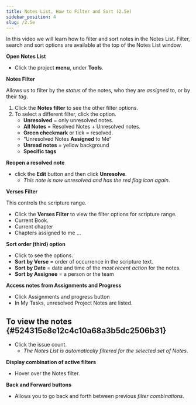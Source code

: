 ```yaml
---
title: Notes List, How to Filter and Sort (2.5e)
sidebar_position: 4
slug: /2.5e
---
```




In this video we will learn how to filter and sort notes in the Notes List. Filter, search and sort options are available at the top of the Notes List window.


**Open Notes List**

- Click the project **menu**, under **Tools**.

**Notes Filter**


Allows us to filter by the _status_ of the notes, who they are _assigned_ to, or by their _tag_.

1. Click the **Notes filter** to see the other filter options.
1. To select a different filter, click the option.
	- **Unresolved** = only unresolved notes.
	- **All Notes** = Resolved Notes + Unresolved notes.
	- **Green checkmark** or tick = resolved.
	- “Unresolved Notes **Assigned** to Me”
	- **Unread notes** = yellow background
	- **Specific tags**

**Reopen a resolved note**

- click the **Edit** button and then click **Unresolve**.
	- _This note is now unresolved and has the red flag icon again_.

**Verses Filter**


This controls the scripture range.

- Click the **Verses Filter** to view the filter options for scripture range.
- Current Book.
- Current chapter
- Chapters assigned to me …

**Sort order (third) option**

- Click to see the options.
- **Sort by Verse** = order of occurrence in the scripture text.
- **Sort by Date** = date and time of the _most_ _recent action_ for the notes.
- **Sort by Assignee** = a person or the team

**Access notes from Assignments and Progress**

- Click Assignments and progress button
- In My Tasks, unresolved Project Notes are listed.

## To view the notes {#524315e8e12c4c10a68a3b5dc2506b31}

- Click the issue count.
	- _The Notes List is automatically filtered for the selected set of Notes_.

**Display combination of active filters**

- Hover over the Notes filter.

**Back and Forward buttons**

- Allows you to go back and forth between previous _filter combinations_.
